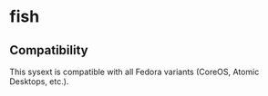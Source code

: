 # fish

## Compatibility

This sysext is compatible with all Fedora variants (CoreOS, Atomic Desktops,
etc.).
